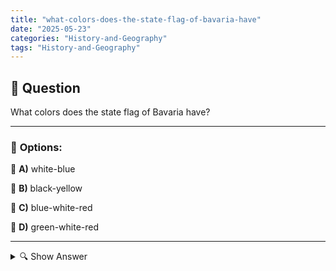 ```yaml
---
title: "what-colors-does-the-state-flag-of-bavaria-have"
date: "2025-05-23"
categories: "History-and-Geography"
tags: "History-and-Geography"
---
```


## 📌 **Question**

What colors does the state flag of Bavaria have?



---

### 📝 **Options:**

🔘 **A)** white-blue

🔘 **B)** black-yellow

🔘 **C)** blue-white-red

🔘 **D)** green-white-red

---

<details>
  <summary>🔍 Show Answer</summary>

  <p>
💡  <b>Correct Answer:</b>  a
  </p>
  <p>
    📖<b>Explanation:</b>
    
  </p>
</details>
